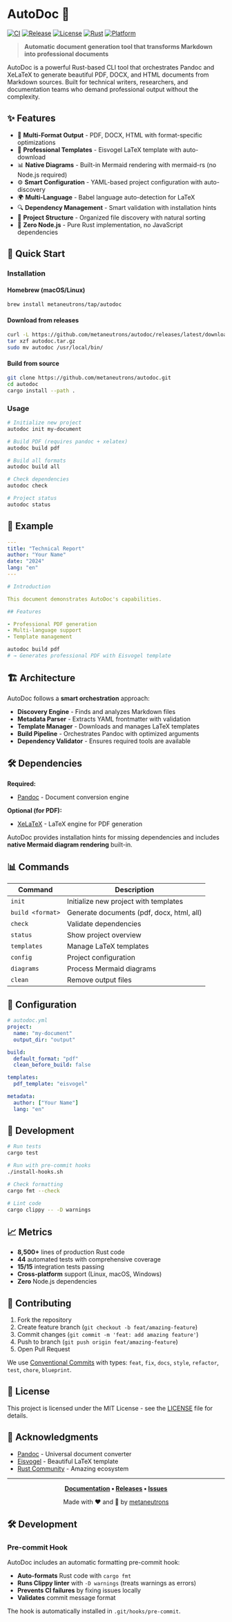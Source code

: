 # AutoDoc 🚀

[![CI](https://github.com/metaneutrons/autodoc/workflows/CI/badge.svg)](https://github.com/metaneutrons/autodoc/actions)
[![Release](https://img.shields.io/github/v/release/metaneutrons/autodoc)](https://github.com/metaneutrons/autodoc/releases)
[![License](https://img.shields.io/badge/license-MIT-blue.svg)](LICENSE)
[![Rust](https://img.shields.io/badge/rust-1.70+-orange.svg)](https://www.rust-lang.org)
[![Platform](https://img.shields.io/badge/platform-Linux%20%7C%20macOS%20%7C%20Windows-lightgrey)](https://github.com/metaneutrons/autodoc/releases)

> **Automatic document generation tool that transforms Markdown into professional documents**

AutoDoc is a powerful Rust-based CLI tool that orchestrates Pandoc and XeLaTeX to generate beautiful PDF, DOCX, and HTML documents from Markdown sources. Built for technical writers, researchers, and documentation teams who demand professional output without the complexity.

## ✨ Features

- 🎯 **Multi-Format Output** - PDF, DOCX, HTML with format-specific optimizations
- 🎨 **Professional Templates** - Eisvogel LaTeX template with auto-download
- 📊 **Native Diagrams** - Built-in Mermaid rendering with mermaid-rs (no Node.js required)
- ⚙️ **Smart Configuration** - YAML-based project configuration with auto-discovery
- 🌍 **Multi-Language** - Babel language auto-detection for LaTeX
- 🔍 **Dependency Management** - Smart validation with installation hints
- 📁 **Project Structure** - Organized file discovery with natural sorting
- 🚀 **Zero Node.js** - Pure Rust implementation, no JavaScript dependencies

## 🚀 Quick Start

### Installation

#### Homebrew (macOS/Linux)
```bash
brew install metaneutrons/tap/autodoc
```

#### Download from releases
```bash
curl -L https://github.com/metaneutrons/autodoc/releases/latest/download/autodoc-linux-x86_64.tar.gz -o autodoc.tar.gz
tar xzf autodoc.tar.gz
sudo mv autodoc /usr/local/bin/
```

#### Build from source
```bash
git clone https://github.com/metaneutrons/autodoc.git
cd autodoc
cargo install --path .
```

### Usage

```bash
# Initialize new project
autodoc init my-document

# Build PDF (requires pandoc + xelatex)
autodoc build pdf

# Build all formats
autodoc build all

# Check dependencies
autodoc check

# Project status
autodoc status
```

## 📖 Example

```yaml
---
title: "Technical Report"
author: "Your Name"
date: "2024"
lang: "en"
---

# Introduction

This document demonstrates AutoDoc's capabilities.

## Features

- Professional PDF generation
- Multi-language support
- Template management
```

```bash
autodoc build pdf
# → Generates professional PDF with Eisvogel template
```

## 🏗️ Architecture

AutoDoc follows a **smart orchestration** approach:

- **Discovery Engine** - Finds and analyzes Markdown files
- **Metadata Parser** - Extracts YAML frontmatter with validation
- **Template Manager** - Downloads and manages LaTeX templates
- **Build Pipeline** - Orchestrates Pandoc with optimized arguments
- **Dependency Validator** - Ensures required tools are available

## 🛠️ Dependencies

**Required:**
- [Pandoc](https://pandoc.org/) - Document conversion engine

**Optional (for PDF):**
- [XeLaTeX](https://tug.org/xetex/) - LaTeX engine for PDF generation

AutoDoc provides installation hints for missing dependencies and includes **native Mermaid diagram rendering** built-in.

## 📊 Commands

| Command | Description |
|---------|-------------|
| `init` | Initialize new project with templates |
| `build <format>` | Generate documents (pdf, docx, html, all) |
| `check` | Validate dependencies |
| `status` | Show project overview |
| `templates` | Manage LaTeX templates |
| `config` | Project configuration |
| `diagrams` | Process Mermaid diagrams |
| `clean` | Remove output files |

## 🎯 Configuration

```yaml
# autodoc.yml
project:
  name: "my-document"
  output_dir: "output"

build:
  default_format: "pdf"
  clean_before_build: false

templates:
  pdf_template: "eisvogel"

metadata:
  author: ["Your Name"]
  lang: "en"
```

## 🧪 Development

```bash
# Run tests
cargo test

# Run with pre-commit hooks
./install-hooks.sh

# Check formatting
cargo fmt --check

# Lint code
cargo clippy -- -D warnings
```

## 📈 Metrics

- **8,500+** lines of production Rust code
- **44** automated tests with comprehensive coverage
- **15/15** integration tests passing
- **Cross-platform** support (Linux, macOS, Windows)
- **Zero** Node.js dependencies

## 🤝 Contributing

1. Fork the repository
2. Create feature branch (`git checkout -b feat/amazing-feature`)
3. Commit changes (`git commit -m 'feat: add amazing feature'`)
4. Push to branch (`git push origin feat/amazing-feature`)
5. Open Pull Request

We use [Conventional Commits](https://conventionalcommits.org/) with types: `feat`, `fix`, `docs`, `style`, `refactor`, `test`, `chore`, `blueprint`.

## 📄 License

This project is licensed under the MIT License - see the [LICENSE](LICENSE) file for details.

## 🙏 Acknowledgments

- [Pandoc](https://pandoc.org/) - Universal document converter
- [Eisvogel](https://github.com/Wandmalfarbe/pandoc-latex-template) - Beautiful LaTeX template
- [Rust Community](https://www.rust-lang.org/community) - Amazing ecosystem

---

<div align="center">

**[Documentation](https://github.com/metaneutrons/autodoc/wiki) • [Releases](https://github.com/metaneutrons/autodoc/releases) • [Issues](https://github.com/metaneutrons/autodoc/issues)**

Made with ❤️ and 🦀 by [metaneutrons](https://github.com/metaneutrons)

</div>

## 🛠️ Development

### Pre-commit Hook
AutoDoc includes an automatic formatting pre-commit hook:
- **Auto-formats** Rust code with `cargo fmt`
- **Runs Clippy linter** with `-D warnings` (treats warnings as errors)
- **Prevents CI failures** by fixing issues locally
- **Validates** commit message format

The hook is automatically installed in `.git/hooks/pre-commit`.
